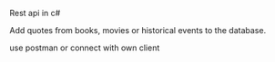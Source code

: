 Rest api in c#

Add quotes from books, movies or historical events to the database.

use postman or connect with own client
